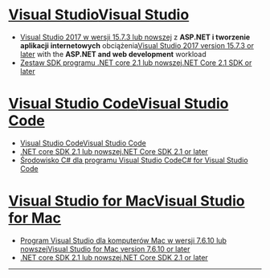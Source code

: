 # <a name="visual-studiotabvisual-studio"></a>[<span data-ttu-id="42acf-101">Visual Studio</span><span class="sxs-lookup"><span data-stu-id="42acf-101">Visual Studio</span></span>](#tab/visual-studio)

* <span data-ttu-id="42acf-102">[Visual Studio 2017 w wersji 15.7.3 lub nowszej](https://visualstudio.microsoft.com/downloads/?utm_medium=microsoft&utm_source=docs.microsoft.com&utm_campaign=button+cta&utm_content=download+vs2017) z **ASP.NET i tworzenie aplikacji internetowych** obciążenia</span><span class="sxs-lookup"><span data-stu-id="42acf-102">[Visual Studio 2017 version 15.7.3 or later](https://visualstudio.microsoft.com/downloads/?utm_medium=microsoft&utm_source=docs.microsoft.com&utm_campaign=button+cta&utm_content=download+vs2017) with the **ASP.NET and web development** workload</span></span>
* [<span data-ttu-id="42acf-103">Zestaw SDK programu .NET core 2.1 lub nowszej</span><span class="sxs-lookup"><span data-stu-id="42acf-103">.NET Core 2.1 SDK or later</span></span>](https://www.microsoft.com/net/download/windows)

# <a name="visual-studio-codetabvisual-studio-code"></a>[<span data-ttu-id="42acf-104">Visual Studio Code</span><span class="sxs-lookup"><span data-stu-id="42acf-104">Visual Studio Code</span></span>](#tab/visual-studio-code)

* [<span data-ttu-id="42acf-105">Visual Studio Code</span><span class="sxs-lookup"><span data-stu-id="42acf-105">Visual Studio Code</span></span>](https://code.visualstudio.com/download)
* [<span data-ttu-id="42acf-106">.NET core SDK 2.1 lub nowszej</span><span class="sxs-lookup"><span data-stu-id="42acf-106">.NET Core SDK 2.1 or later</span></span>](https://www.microsoft.com/net/download/all)
* [<span data-ttu-id="42acf-107">Środowisko C# dla programu Visual Studio Code</span><span class="sxs-lookup"><span data-stu-id="42acf-107">C# for Visual Studio Code</span></span>](https://marketplace.visualstudio.com/items?itemName=ms-vscode.csharp)

# <a name="visual-studio-for-mactabvisual-studio-mac"></a>[<span data-ttu-id="42acf-108">Visual Studio for Mac</span><span class="sxs-lookup"><span data-stu-id="42acf-108">Visual Studio for Mac</span></span>](#tab/visual-studio-mac)

* [<span data-ttu-id="42acf-109">Program Visual Studio dla komputerów Mac w wersji 7.6.10 lub nowszej</span><span class="sxs-lookup"><span data-stu-id="42acf-109">Visual Studio for Mac version 7.6.10 or later</span></span>](https://visualstudio.microsoft.com/downloads/)
* [<span data-ttu-id="42acf-110">.NET core SDK 2.1 lub nowszej</span><span class="sxs-lookup"><span data-stu-id="42acf-110">.NET Core SDK 2.1 or later</span></span>](https://www.microsoft.com/net/download/all)

---